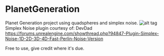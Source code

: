 # PlanetGeneration
Planet Generation project using quadspheres and simplex noise.
![alt tag](https://i.gyazo.com/32d0008d8cd9bf1c78f758888e5970da.png)
Simplex Noise plugin courtesy of: DevDad
https://forums.unrealengine.com/showthread.php?94847-Plugin-Simplex-Noise-1D-2D-3D-4D-Fast-Perlin-Noise-Version

Free to use, give credit where it's due.

